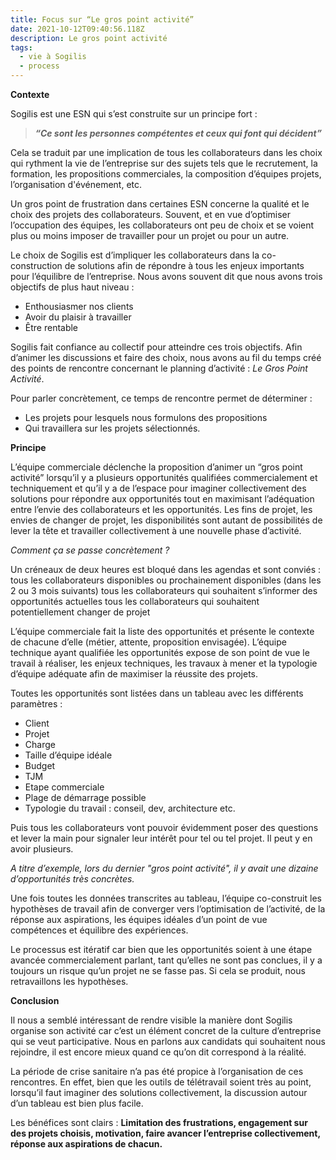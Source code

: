 ```yaml
---
title: Focus sur “Le gros point activité”
date: 2021-10-12T09:40:56.118Z
description: Le gros point activité
tags:
  - vie à Sogilis
  - process
---
```

**Contexte**

Sogilis est une ESN qui s’est construite sur un principe fort : 

> ***“Ce sont les personnes compétentes et ceux qui font qui décident”***

Cela se traduit par une implication de tous les collaborateurs dans les choix qui rythment la vie de l’entreprise sur des sujets tels que le recrutement, la formation, les propositions commerciales, la composition d’équipes projets, l’organisation d'événement, etc.

Un gros point de frustration dans certaines ESN concerne la qualité et le choix des projets des collaborateurs. Souvent, et en vue d’optimiser l’occupation des équipes, les collaborateurs ont peu de choix et se voient plus ou moins imposer de travailler pour un projet ou pour un autre. 

Le choix de Sogilis est d’impliquer les collaborateurs dans la co-construction de solutions afin de répondre à tous les enjeux importants pour l’équilibre de l’entreprise. Nous avons souvent dit que nous avons trois objectifs de plus haut niveau :
- Enthousiasmer nos clients
- Avoir du plaisir à travailler
- Être rentable

Sogilis fait confiance au collectif pour atteindre ces trois objectifs. Afin d’animer les discussions et faire des choix, nous avons au fil du temps créé des points de rencontre concernant le planning d’activité : *Le Gros Point Activité*.

Pour parler concrètement, ce temps de rencontre permet de déterminer : 
- Les projets pour lesquels nous formulons des propositions
- Qui travaillera sur les projets sélectionnés. 

**Principe**

L’équipe commerciale déclenche la proposition d’animer un “gros point activité” lorsqu’il y a plusieurs opportunités qualifiées commercialement et techniquement et qu’il y a de l’espace pour imaginer collectivement des solutions pour répondre aux opportunités tout en maximisant l’adéquation entre l’envie des collaborateurs et les opportunités. Les fins de projet, les envies de changer de projet, les disponibilités sont autant de possibilités de lever la tête et travailler collectivement à une nouvelle phase d’activité. 

*Comment ça se passe concrètement ?*

Un créneaux de deux heures est bloqué dans les agendas et sont conviés :
tous les collaborateurs disponibles ou prochainement disponibles (dans les 2 ou 3 mois suivants)
tous les collaborateurs qui souhaitent s’informer des opportunités actuelles
tous les collaborateurs qui souhaitent potentiellement changer de projet

L’équipe commerciale fait la liste des opportunités et présente le contexte de chacune d’elle (métier, attente, proposition envisagée). L’équipe technique ayant qualifiée les opportunités expose de son point de vue le travail à réaliser, les enjeux techniques, les travaux à mener et la typologie d’équipe adéquate afin de maximiser la réussite des projets. 

Toutes les opportunités sont listées dans un tableau avec les différents paramètres :
- Client
- Projet
- Charge
- Taille d’équipe idéale
- Budget
- TJM
- Etape commerciale
- Plage de démarrage possible
- Typologie du travail : conseil, dev, architecture etc. 

Puis tous les collaborateurs vont pouvoir évidemment poser des questions et lever la main pour signaler leur intérêt pour tel ou tel projet. Il peut y en avoir plusieurs. 

*A titre d’exemple, lors du dernier "gros point activité", il y avait une dizaine d’opportunités très concrètes.* 

Une fois toutes les données transcrites au tableau, l’équipe co-construit les hypothèses de travail afin de converger vers l’optimisation de l’activité, de la réponse aux aspirations, les équipes idéales d’un point de vue compétences et équilibre des expériences. 

Le processus est itératif car bien que les opportunités soient à une étape avancée commercialement parlant, tant qu’elles ne sont pas conclues, il y a toujours un risque qu’un projet ne se fasse pas. Si cela se produit, nous retravaillons les hypothèses. 

**Conclusion**

Il nous a semblé intéressant de rendre visible la manière dont Sogilis organise son activité car c’est un élément concret de la culture d’entreprise qui se veut participative. Nous en parlons aux candidats qui souhaitent nous rejoindre, il est encore mieux quand ce qu’on dit correspond à la réalité. 

La période de crise sanitaire n’a pas été propice à l’organisation de ces rencontres. En effet, bien que les outils de télétravail soient très au point, lorsqu’il faut imaginer des solutions collectivement, la discussion autour d’un tableau est bien plus facile. 

Les bénéfices sont clairs : **Limitation des frustrations, engagement sur des projets choisis, motivation, faire avancer l’entreprise collectivement, réponse aux aspirations de chacun.**